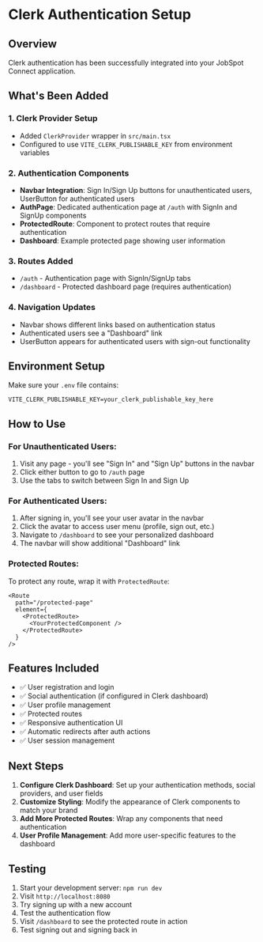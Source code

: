 # Clerk Authentication Setup

## Overview
Clerk authentication has been successfully integrated into your JobSpot Connect application.

## What's Been Added

### 1. **Clerk Provider Setup**
- Added `ClerkProvider` wrapper in `src/main.tsx`
- Configured to use `VITE_CLERK_PUBLISHABLE_KEY` from environment variables

### 2. **Authentication Components**
- **Navbar Integration**: Sign In/Sign Up buttons for unauthenticated users, UserButton for authenticated users
- **AuthPage**: Dedicated authentication page at `/auth` with SignIn and SignUp components
- **ProtectedRoute**: Component to protect routes that require authentication
- **Dashboard**: Example protected page showing user information

### 3. **Routes Added**
- `/auth` - Authentication page with SignIn/SignUp tabs
- `/dashboard` - Protected dashboard page (requires authentication)

### 4. **Navigation Updates**
- Navbar shows different links based on authentication status
- Authenticated users see a "Dashboard" link
- UserButton appears for authenticated users with sign-out functionality

## Environment Setup

Make sure your `.env` file contains:
```
VITE_CLERK_PUBLISHABLE_KEY=your_clerk_publishable_key_here
```

## How to Use

### For Unauthenticated Users:
1. Visit any page - you'll see "Sign In" and "Sign Up" buttons in the navbar
2. Click either button to go to `/auth` page
3. Use the tabs to switch between Sign In and Sign Up

### For Authenticated Users:
1. After signing in, you'll see your user avatar in the navbar
2. Click the avatar to access user menu (profile, sign out, etc.)
3. Navigate to `/dashboard` to see your personalized dashboard
4. The navbar will show additional "Dashboard" link

### Protected Routes:
To protect any route, wrap it with `ProtectedRoute`:
```tsx
<Route 
  path="/protected-page" 
  element={
    <ProtectedRoute>
      <YourProtectedComponent />
    </ProtectedRoute>
  } 
/>
```

## Features Included

- ✅ User registration and login
- ✅ Social authentication (if configured in Clerk dashboard)
- ✅ User profile management
- ✅ Protected routes
- ✅ Responsive authentication UI
- ✅ Automatic redirects after auth actions
- ✅ User session management

## Next Steps

1. **Configure Clerk Dashboard**: Set up your authentication methods, social providers, and user fields
2. **Customize Styling**: Modify the appearance of Clerk components to match your brand
3. **Add More Protected Routes**: Wrap any components that need authentication
4. **User Profile Management**: Add more user-specific features to the dashboard

## Testing

1. Start your development server: `npm run dev`
2. Visit `http://localhost:8080`
3. Try signing up with a new account
4. Test the authentication flow
5. Visit `/dashboard` to see the protected route in action
6. Test signing out and signing back in
